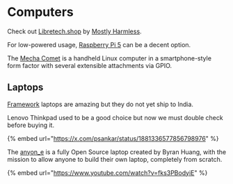 # Computers

Check out [Libretech.shop](https://libretech.shop/) by [Mostly Harmless](https://mostlyharmless.io/).&#x20;

For low-powered usage, [Raspberry Pi 5](https://www.raspberrypi.com/products/) can be a decent option.

The [Mecha Comet](https://mecha.so/comet) is a handheld Linux computer in a smartphone-style form factor with several extensible attachments via GPIO.

## Laptops

[Framework](https://frame.work/) laptops are amazing but they do not yet ship to India.

Lenovo Thinkpad used to be a good choice but now we must double check before buying it.

{% embed url="https://x.com/psankar/status/1881336577856798976" %}

The [anyon\_e](https://www.byran.ee/posts/creation/) is a fully Open Source laptop created by Byran Huang, with the mission to allow anyone to build their own laptop, completely from scratch.

{% embed url="https://www.youtube.com/watch?v=fks3PBodyiE" %}

